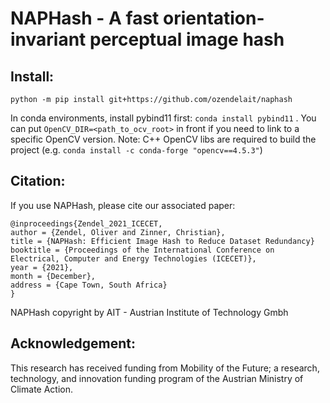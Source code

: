 # NAPHash - A fast orientation-invariant perceptual image hash


## Install:
`python -m pip install git+https://github.com/ozendelait/naphash`

In conda environments, install pybind11 first: `conda install pybind11` .
You can put ` OpenCV_DIR=<path_to_ocv_root> ` in front if you need to link to a specific OpenCV version.
Note: C++ OpenCV libs are required to build the project (e.g.  `conda install -c conda-forge "opencv==4.5.3"`)

## Citation:
If you use NAPHash, please cite our associated paper:

    @inproceedings{Zendel_2021_ICECET,
    author = {Zendel, Oliver and Zinner, Christian},
    title = {NAPHash: Efficient Image Hash to Reduce Dataset Redundancy}
    booktitle = {Proceedings of the International Conference on Electrical, Computer and Energy Technologies (ICECET)},
    year = {2021},
    month = {December},
    address = {Cape Town, South Africa}
    }

NAPHash copyright by AIT - Austrian Institute of Technology Gmbh

## Acknowledgement: 
This research has received funding from Mobility of the Future; a research, technology, and innovation funding program of the Austrian Ministry of Climate Action.
